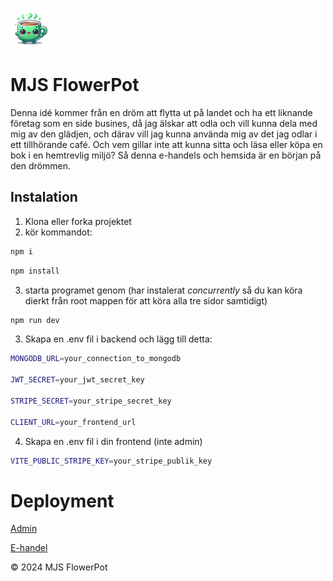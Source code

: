 ![icon](/frontend/public/pwa-64x64.png)

# MJS FlowerPot
Denna idé kommer från en dröm att flytta ut på landet och ha ett liknande företag som en side busines, då jag älskar att odla och vill kunna dela med mig av den glädjen, och därav vill jag kunna använda mig av det jag odlar i ett tillhörande café. Och vem gillar inte att kunna sitta och läsa eller köpa en bok i en hemtrevlig miljö?
Så denna e-handels och hemsida är en början på den drömmen.

## Instalation
1. Klona eller forka projektet
2. kör kommandot:
```bash
npm i 
```
```bash
npm install
```

3. starta programet genom (har instalerat *concurrently* så du kan köra dierkt från root mappen för att köra alla tre sidor samtidigt)
```bash
npm run dev
```

3. Skapa en .env fil i backend och lägg till detta:
```bash
MONGODB_URL=your_connection_to_mongodb

JWT_SECRET=your_jwt_secret_key

STRIPE_SECRET=your_stripe_secret_key

CLIENT_URL=your_frontend_url
```

4. Skapa en .env fil i din frontend (inte admin)
```bash
VITE_PUBLIC_STRIPE_KEY=your_stripe_publik_key
```

# Deployment

[Admin](https://mjsflowerpot-admin.netlify.app)

[E-handel](https://mjsflowerpot.netlify.app)


&copy; 2024 MJS FlowerPot
